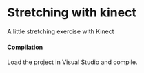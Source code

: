 Stretching with kinect
======================

A little stretching exercise with Kinect

#### Compilation

Load the project in Visual Studio and compile. 
